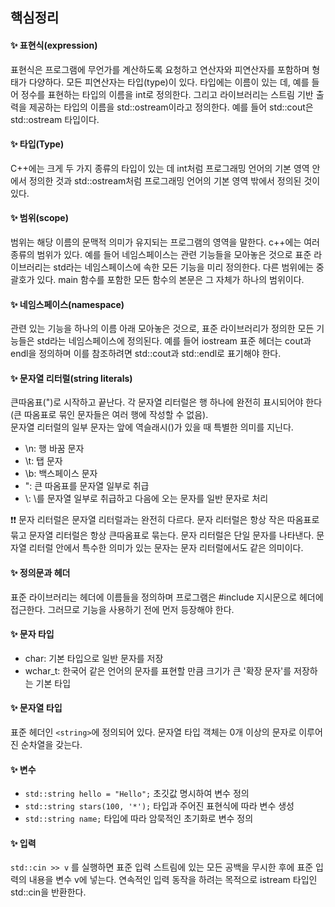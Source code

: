 ## **핵심정리**

#### **✨ 표현식(expression)**

표현식은 프로그램에 무언가를 계산하도록 요청하고 연산자와 피연산자를 포함하며 형태가 다양하다. 모든 피연산자는 타입(type)이 있다. 타입에는 이름이 있는 데, 예를 들어 정수를 표현하는 타입의 이름을 int로 정의한다. 그리고 라이브러리는 스트림 기반 출력을 제공하는 타입의 이름을 std::ostream이라고 정의한다. 예를 들어 std::cout은 std::ostream 타입이다.

#### **✨ 타입(Type)**

C++에는 크게 두 가지 종류의 타입이 있는 데 int처럼 프로그래밍 언어의 기본 영역 안에서 정의한 것과 std::ostream처럼 프로그래밍 언어의 기본 영역 밖에서 정의된 것이 있다.

#### **✨ 범위(scope)**

범위는 해당 이름의 문맥적 의미가 유지되는 프로그램의 영역을 말한다. c++에는 여러 종류의 범위가 있다. 예를 들어 네임스페이스는 관련 기능들을 모아놓은 것으로 표준 라이브러리는 std라는 네임스페이스에 속한 모든 기능을 미리 정의한다. 다른 범위에는 중괄호가 있다. main 함수를 포함한 모든 함수의 본문은 그 자체가 하나의 범위이다.

#### **✨ 네임스페이스(namespace)**

관련 있는 기능을 하나의 이름 아래 모아놓은 것으로, 표준 라이브러리가 정의한 모든 기능들은 std라는 네임스페이스에 정의된다. 예를 들어 iostream 표준 헤더는 cout과 endl을 정의하며 이를 참조하려면 std::cout과 std::endl로 표기해야 한다.

#### **✨ 문자열 리터럴(string literals)**

큰따옴표(")로 시작하고 끝난다. 각 문자열 리터럴은 행 하나에 완전히 표시되어야 한다 (큰 따옴표로 묶인 문자들은 여러 행에 작성할 수 없음).  
문자열 리터럴의 일부 문자는 앞에 역슬래시(\)가 있을 때 특별한 의미를 지닌다.

- \n: 행 바꿈 문자
- \t: 탭 문자
- \b: 백스페이스 문자
- \": 큰 따옴표를 문자열 일부로 취급
- \\: \를 문자열 일부로 취급하고 다음에 오는 문자를 일반 문자로 처리

❗️❗️ 문자 리터럴은 문자열 리터럴과는 완전히 다르다. 문자 리터럴은 항상 작은 따옴표로 묶고 문자열 리터럴은 항상 큰따옴표로 묶는다. 문자 리터럴은 단일 문자를 나타낸다. 문자열 리터럴 안에서 특수한 의미가 있는 문자는 문자 리터럴에서도 같은 의미이다.

#### **✨ 정의문과 헤더**

표준 라이브러리는 헤더에 이름들을 정의하며 프로그램은 #include 지시문으로 헤더에 접근한다. 그러므로 기능을 사용하기 전에 먼저 등장해야 한다.

#### **✨ 문자 타입**

- char: 기본 타입으로 일반 문자를 저장
- wchar_t: 한국어 같은 언어의 문자를 표현할 만큼 크기가 큰 '확장 문자'를 저장하는 기본 타입

#### **✨ 문자열 타입**

표준 헤더인 `<string>`에 정의되어 있다. 문자열 타입 객체는 0개 이상의 문자로 이루어진 순차열을 갖는다.

#### **✨ 변수**

- `std::string hello = "Hello";` 초깃값 명시하여 변수 정의
- `std::string stars(100, '*');` 타입과 주어진 표현식에 따라 변수 생성
- `std::string name;` 타입에 따라 암묵적인 초기화로 변수 정의

#### **✨ 입력**

`std::cin >> v` 를 실행하면 표준 입력 스트림에 있는 모든 공백을 무시한 후에 표준 입력의 내용을 변수 v에 넣는다. 연속적인 입력 동작을 하려는 목적으로 istream 타입인 std::cin을 반환한다.
